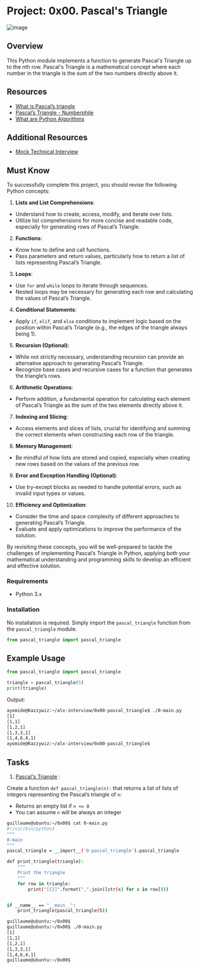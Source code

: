 # Project: 0x00. Pascal's Triangle
![image](https://github.com/Charles130-Anderson/alx-interview/assets/138807102/6258de71-b2dc-450b-9b67-a409188b9311)
## Overview

This Python module implements a function to generate Pascal's Triangle up to the nth row. Pascal's Triangle is a mathematical concept where each number in the triangle is the sum of the two numbers directly above it.

## Resources

- [What is Pascal’s triangle](https://www.cuemath.com/algebra/pascals-triangle/)
- [Pascal’s Triangle - Numberphile](https://www.youtube.com/watch?v=0iMtlus-afo)
- [What are Python Algorithms](https://builtin.com/data-science/python-algorithms)

## Additional Resources

- [Mock Technical Interview](https://www.youtube.com/watch?v=1qw5ITr3k9E)

## Must Know

To successfully complete this project, you should revise the following Python concepts:

1. **Lists and List Comprehensions**:

- Understand how to create, access, modify, and iterate over lists.
- Utilize list comprehensions for more concise and readable code, especially for generating rows of Pascal’s Triangle.

2. **Functions**:

- Know how to define and call functions.
- Pass parameters and return values, particularly how to return a list of lists representing Pascal’s Triangle.

3. **Loops**:

- Use `for` and `while` loops to iterate through sequences.
- Nested loops may be necessary for generating each row and calculating the values of Pascal’s Triangle.

4. **Conditional Statements**:

- Apply `if`, `elif`, and `else` conditions to implement logic based on the position within Pascal’s Triangle (e.g., the edges of the triangle always being 1).

5. **Recursion (Optional)**:

- While not strictly necessary, understanding recursion can provide an alternative approach to generating Pascal’s Triangle.
- Recognize base cases and recursive cases for a function that generates the triangle’s rows.

6. **Arithmetic Operations**:

- Perform addition, a fundamental operation for calculating each element of Pascal’s Triangle as the sum of the two elements directly above it.

7. **Indexing and Slicing**:

- Access elements and slices of lists, crucial for identifying and summing the correct elements when constructing each row of the triangle.

8. **Memory Management**:

- Be mindful of how lists are stored and copied, especially when creating new rows based on the values of the previous row.

9. **Error and Exception Handling (Optional)**:

- Use try-except blocks as needed to handle potential errors, such as invalid input types or values.

10. **Efficiency and Optimization**:

- Consider the time and space complexity of different approaches to generating Pascal’s Triangle.
- Evaluate and apply optimizations to improve the performance of the solution.

By revisiting these concepts, you will be well-prepared to tackle the challenges of implementing Pascal’s Triangle in Python, applying both your mathematical understanding and programming skills to develop an efficient and effective solution.

### Requirements

- Python 3.x

### Installation

No installation is required. Simply import the `pascal_triangle` function from the `pascal_triangle` module.

```py
from pascal_triangle import pascal_triangle
```

## Example Usage

```py
from pascal_triangle import pascal_triangle

triangle = pascal_triangle(5)
print(triangle)
```

Output:

```sh
ayomide@Kazzywiz:~/alx-interview/0x00-pascal_triangle$ ./0-main.py 
[1]
[1,1]
[1,2,1]
[1,3,3,1]
[1,4,6,4,1]
ayomide@Kazzywiz:~/alx-interview/0x00-pascal_triangle$ 
```

## Tasks

1. [Pascal's Triangle](./0-pascal_triangle.py) :

Create a function `def pascal_triangle(n):` that returns a list of lists of integers representing the Pascal’s triangle of `n`:

- Returns an empty list if `n <= 0`
- You can assume `n` will be always an integer

```bash
guillaume@ubuntu:~/0x00$ cat 0-main.py
#!/usr/bin/python3
"""
0-main
"""
pascal_triangle = __import__('0-pascal_triangle').pascal_triangle

def print_triangle(triangle):
    """
    Print the triangle
    """
    for row in triangle:
        print("[{}]".format(",".join([str(x) for x in row])))


if __name__ == "__main__":
    print_triangle(pascal_triangle(5))

guillaume@ubuntu:~/0x00$ 
guillaume@ubuntu:~/0x00$ ./0-main.py
[1]
[1,1]
[1,2,1]
[1,3,3,1]
[1,4,6,4,1]
guillaume@ubuntu:~/0x00$ 
```
